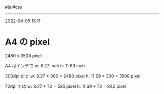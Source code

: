 #js #css

---
2022-04-05  15:11

# A4 の pixel
2480 x 3508 pixel

A4  はインチで  w: 8.27 inch    h: 11.69 inch

300dpi だと w: 8.27 \* 300 = 2480 pixel
                     h: 11.69 \* 300 = 3508 pixel

72dpi では  w: 8.27 \* 72 = 595 pixel
                    h: 11.69 \* 72 = 842 pixel





